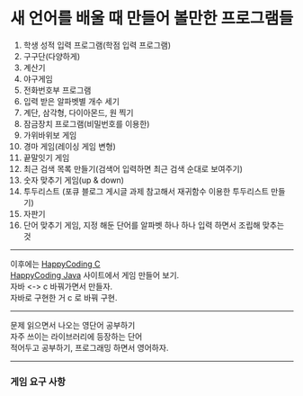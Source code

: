 # 새 언어를 배울 때 만들어 볼만한 프로그램들     
1. 학생 성적 입력 프로그램(학점 입력 프로그램)        
2. 구구단(다양하게)         
3. 계산기       
4. 야구게임      
5. 전화번호부 프로그램        
6. 입력 받은 알파벳별 개수 세기       
7. 계단, 삼각형, 다이아몬드, 원 찍기             
8. 잠금장치 프로그램(비밀번호를 이용한)       
9. 가위바위보 게임       
10. 경마 게임(레이싱 게임 변형)      
11. 끝말잇기 게임        
12. 최근 검색 목록 만들기(검색어 입력하면 최근 검색 순대로 보여주기)             
13. 숫자 맞추기 게임(up & down)               
14. 투두리스트 (포큐 블로그 게시글 과제 참고해서 재귀함수 이용한 투두리스트 만들기)             
15. 자판기   
16. 단어 맞추기 게임, 지정 해둔 단어를 알파벳 하나 하나 입력 하면서 조립해 맞추는 것         
***
이후에는 [HappyCoding C](https://c.happycodings.com/)          
[HappyCoding Java](https://java.happycodings.com/)
사이트에서 게임 만들어 보기.         
자바  <->  c 바꿔가면서 만들자.    
자바로 구현한 거 c 로 바꿔 구현.         
***
문제 읽으면서 나오는 영단어 공부하기     
자주 쓰이는 라이브러리에 등장하는 단어         
적어두고 공부하기, 프로그래밍 하면서 영어하자. 
***     
### 게임 요구 사항
